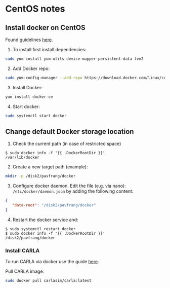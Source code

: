# CentOS notes


## Install docker on CentOS

Found guidelines [here](https://nixcp.com/docker-command-not-found/).

1. To install first install dependencies:

```bash
sudo yum install yum-utils device-mapper-persistent-data lvm2
```

2. Add Docker repo:
```bash
sudo yum-config-manager --add-repo https://download.docker.com/linux/centos/docker-ce.repo
```

3. Install Docker:
```bash
yum install docker-ce
```

4. Start docker:
```bash
sudo systemctl start docker
```
## Change default Docker storage location
1. Check the current path (in case of restricted space)
```console
$ sudo docker info -f '{{ .DockerRootDir }}'
/var/lib/docker
```
2. Create a new target path (example):
```bash
mkdir -p /disk2/pavfrang/docker
```
3. Configure docker daemon. Edit the file (e.g. via nano): `/etc/docker/daemon.json` by adding the following content:
```json
{ 
   "data-root": "/disk2/pavfrang/docker"
}
```
4. Restart the docker service and:
```console
$ sudo systemctl restart docker
$ sudo docker info -f '{{ .DockerRootDir }}'
/disk2/pavfrang/docker
```
### Install CARLA

To run CARLA via docker use the guide [here](https://carla.readthedocs.io/en/latest/build_docker/).

Pull CARLA image:
```bash
sudo docker pull carlasim/carla:latest
```

